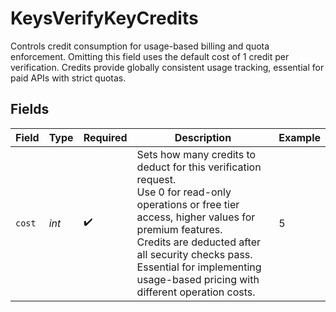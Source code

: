# KeysVerifyKeyCredits

Controls credit consumption for usage-based billing and quota enforcement.
Omitting this field uses the default cost of 1 credit per verification.
Credits provide globally consistent usage tracking, essential for paid APIs with strict quotas.



## Fields

| Field                                                                                                                                                                                                                                                                                       | Type                                                                                                                                                                                                                                                                                        | Required                                                                                                                                                                                                                                                                                    | Description                                                                                                                                                                                                                                                                                 | Example                                                                                                                                                                                                                                                                                     |
| ------------------------------------------------------------------------------------------------------------------------------------------------------------------------------------------------------------------------------------------------------------------------------------------- | ------------------------------------------------------------------------------------------------------------------------------------------------------------------------------------------------------------------------------------------------------------------------------------------- | ------------------------------------------------------------------------------------------------------------------------------------------------------------------------------------------------------------------------------------------------------------------------------------------- | ------------------------------------------------------------------------------------------------------------------------------------------------------------------------------------------------------------------------------------------------------------------------------------------- | ------------------------------------------------------------------------------------------------------------------------------------------------------------------------------------------------------------------------------------------------------------------------------------------- |
| `cost`                                                                                                                                                                                                                                                                                      | *int*                                                                                                                                                                                                                                                                                       | :heavy_check_mark:                                                                                                                                                                                                                                                                          | Sets how many credits to deduct for this verification request.<br/>Use 0 for read-only operations or free tier access, higher values for premium features.<br/>Credits are deducted after all security checks pass.<br/>Essential for implementing usage-based pricing with different operation costs.<br/> | 5                                                                                                                                                                                                                                                                                           |